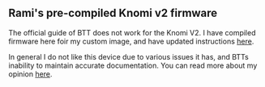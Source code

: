 ## Rami's pre-compiled Knomi v2 firmware

The official guide of BTT does not work for the Knomi V2. I have compiled firmware here foir my custom image, and have updated instructions [here](https://knowledge.ramipastrami.engineering/books/3d-printing/page/knomi-v2-customization).

In general I do not like this device due to various issues it has, and BTTs inability to maintain accurate documentation. You can read more about my opinion [here](https://ramipastrami.engineering/the-knomi-v2-and-why-you-shouldnt-buy-it/).
